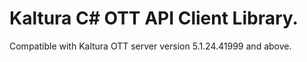 # Kaltura C# OTT API Client Library.
Compatible with Kaltura OTT server version 5.1.24.41999 and above.
